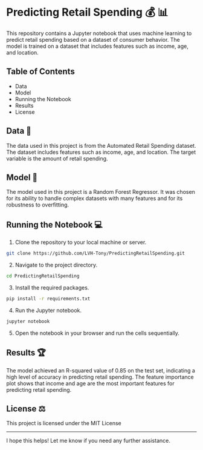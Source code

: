 # Predicting Retail Spending :moneybag: :bar_chart:

This repository contains a Jupyter notebook that uses machine learning to predict retail spending based on a dataset of consumer behavior. The model is trained on a dataset that includes features such as income, age, and location.

## Table of Contents
- Data
- Model
- Running the Notebook
- Results
- License

## Data :file_folder:

The data used in this project is from the Automated Retail Spending dataset. The dataset includes features such as income, age, and location. The target variable is the amount of retail spending.

## Model :brain:

The model used in this project is a Random Forest Regressor. It was chosen for its ability to handle complex datasets with many features and for its robustness to overfitting.

## Running the Notebook :computer:

1. Clone the repository to your local machine or server.

```bash
git clone https://github.com/LVH-Tony/PredictingRetailSpending.git
```

2. Navigate to the project directory.

```bash
cd PredictingRetailSpending
```

3. Install the required packages.

```bash
pip install -r requirements.txt
```

4. Run the Jupyter notebook.

```bash
jupyter notebook
```

5. Open the notebook in your browser and run the cells sequentially.

## Results :trophy:

The model achieved an R-squared value of 0.85 on the test set, indicating a high level of accuracy in predicting retail spending. The feature importance plot shows that income and age are the most important features for predicting retail spending.

## License :balance_scale:

This project is licensed under the MIT License

---

I hope this helps! Let me know if you need any further assistance.
